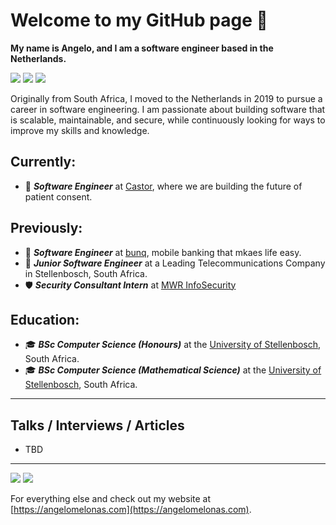 # Welcome to my GitHub page 👋

**My name is Angelo, and I am a software engineer based in the Netherlands.** 

![](https://img.shields.io/badge/-angelomelonas-blue?style=flat-square&logo=Linkedin&logoColor=white&link=https://www.linkedin.com/in/angelomelonas/)
![](https://img.shields.io/github/followers/angelomelonas?label=Follow%20me%20on%20Github&style=social)
![](https://komarev.com/ghpvc/?username=angelomelonas)

Originally from South Africa, I moved to the Netherlands in 2019 to pursue a career in software engineering. 
I am passionate about building software that is scalable, maintainable, and secure, while continuously looking for ways to improve my skills and knowledge.

## Currently:

- 🔬 **_Software Engineer_** at [Castor](https://www.castoredc.com/), where we are building the future of patient consent.

## Previously:

- 🏦 **_Software Engineer_** at [bunq](https://www.bunq.com/), mobile banking that mkaes life easy.
- 📡 **_Junior Software Engineer_** at a Leading Telecommunications Company in Stellenbosch, South Africa.
- 🛡️ **_Security Consultant Intern_** at [MWR InfoSecurity](https://www.mwrcybersec.com/)

## Education:

- 🎓 **_BSc Computer Science (Honours)_** at the [University of Stellenbosch](https://www.sun.ac.za/), South Africa.
- 🎓 **_BSc Computer Science (Mathematical Science)_** at the [University of Stellenbosch](https://www.sun.ac.za/), South Africa.

---

## Talks / Interviews / Articles

- TBD

---

![](https://github-readme-stats.vercel.app/api?username=angelomelonas&show_icons=true&theme=vue&include_all_commits=true) 
![](https://github-readme-stats.vercel.app/api/top-langs/?username=angelomelonas&layout=compact&theme=vue&langs_count=6&hide=tsql,css)

For everything else and check out my website at [https://angelomelonas.com](https://angelomelonas.com).